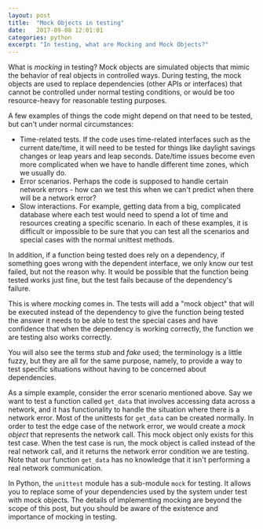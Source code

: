 ```yaml
---
layout: post
title:  "Mock Objects in testing"
date:   2017-09-08 12:01:01
categories: python
excerpt: "In testing, what are Mocking and Mock Objects?"
---
```


What is *mocking* in testing? Mock objects are simulated objects that mimic the behavior of real objects in controlled ways. During testing, the mock objects are used to replace dependencies (other APIs or interfaces) that cannot be controlled under normal testing conditions, or would be too resource-heavy for reasonable testing purposes.

A few examples of things the code might depend on that need to be tested, but can't under normal circumstances:
-   Time-related tests. If the code uses time-related interfaces such as the current date/time, it will need to be tested for things like daylight savings changes or leap years and leap seconds. Date/time issues become even more complicated when we have to handle different time zones, which we usually do.
-   Error scenarios. Perhaps the code is supposed to handle certain network errors - how can we test this when we can't predict when there will be a network error?
-   Slow interactions. For example, getting data from a big, complicated database where each test would need to spend a lot of time and resources creating a specific scenario.
In each of these examples, it is difficult or impossible to be sure that you can test all the scenarios and special cases with the normal unittest methods.

In addition, if a function being tested does rely on a dependency, if something goes wrong with the dependent interface, we only know our test failed, but not the reason why. It would be possible that the function being tested works just fine, but the test fails because of the dependency's failure.

This is where *mocking* comes in. The tests will add a "mock object" that will be executed instead of the dependency to give the function being tested the answer it needs to be able to test the special cases and have confidence that when the dependency is working correctly, the function we are testing also works correctly.

You will also see the terms *stub* and *fake* used; the terminology is a little fuzzy, but they are all for the same purpose, namely, to provide a way to test specific situations without having to be concerned about dependencies.

As a simple example, consider the error scenario mentioned above. Say we want to test a function called `get_data` that involves accessing data across a network, and it has functionality to handle the situation where there is a network error. Most of the unittests for `get_data` can be created normally. In order to test the edge case of the network error, we would create a *mock object* that represents the network call. This mock object only exists for this test case. When the test case is run, the mock object is called instead of the real network call, and it returns the network error condition we are testing. Note that our function `get_data` has no knowledge that it isn't performing a real network communication.

In Python, the `unittest` module has a sub-module `mock` for testing. It allows you to replace some of your dependencies used by the system under test with mock objects.  The details of implementing mocking are beyond the scope of this post, but you should be aware of the existence and importance of mocking in testing.
